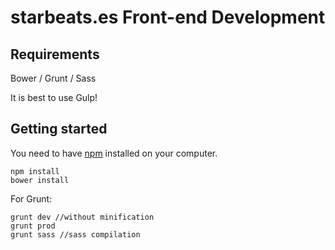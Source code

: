 # starbeats.es Front-end Development

## Requirements

Bower / Grunt / Sass

It is best to use Gulp!


## Getting started

You need to have [npm](https://www.npmjs.com/) installed on your computer.

```console
npm install
bower install
```

For Grunt:
```console
grunt dev //without minification
grunt prod
grunt sass //sass compilation
```
